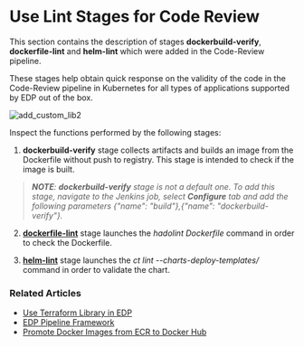 # Use Lint Stages for Code Review

This section contains the description of stages **dockerbuild-verify**, **dockerfile-lint** and **helm-lint**
which were added in the Code-Review pipeline.

These stages help obtain quick response on the validity of the code in the Code-Review pipeline in Kubernetes for all types
of applications supported by EDP out of the box.

  ![add_custom_lib2](../customization_resources/stages1.png)
  
Inspect the functions performed by the following stages:
 
1. **dockerbuild-verify** stage collects artifacts and builds an image from the Dockerfile without push to registry.
This stage is intended to check if the image is built.

>_**NOTE**: **dockerbuild-verify** stage is not a default one. To add this stage, navigate to the Jenkins job, 
select **Configure** tab and add the following parameters {"name": "build"},{"name": "dockerbuild-verify"}._
  
2. [**dockerfile-lint**](https://github.com/hadolint/hadolint) stage launches the _hadolint Dockerfile_ command
in order to check the Dockerfile.
 
3. [**helm-lint**](https://github.com/helm/chart-testing#chart-testing) stage launches
the _ct lint --charts-deploy-templates/_ command in order to validate the chart.




### Related Articles

* [Use Terraform Library in EDP](../cicd_customization/terraform_stages.md)
* [EDP Pipeline Framework](../cicd_customization/edp_pipeline_framework.md)
* [Promote Docker Images from ECR to Docker Hub](../cicd_customization/ecr_to_docker_stage.md)

